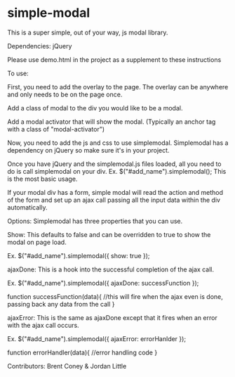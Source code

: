 simple-modal
============

This is a super simple, out of your way, js modal library.


Dependencies: jQuery


Please use demo.html in the project as a supplement to these instructions


To use: 

First, you need to add the overlay to the page. The overlay can be anywhere and only needs to be on the page once. 


Add a class of modal to the div you would like to be a modal.
			
			
Add a modal activator that will show the modal. (Typically an anchor tag with a class of "modal-activator")
	
	
Now, you need to add the js and css to use simplemodal. Simplemodal has a dependency on jQuery so make sure it's in your project.

			
Once you have jQuery and the simplemodal.js files loaded, all you need to do is call simplemodal on your div.
Ex. $("#add_name").simplemodal();
This is the most basic usage.

		
If your modal div has a form, simple modal will read the action and method of the form and set up an ajax call passing all the input data within the div automatically.
	
	
Options: Simplemodal has three properties that you can use.


Show: This defaults to false and can be overridden to true to show the modal on page load.


Ex. $("#add_name").simplemodal({ show: true });


ajaxDone: This is a hook into the successful completion of the ajax call.


Ex. $("#add_name").simplemodal({ ajaxDone: successFunction });


function successFunction(data){
//this will fire when the ajax even is done, passing back any data from the call
}


ajaxError: This is the same as ajaxDone except that it fires when an error with the ajax call occurs.


Ex. $("#add_name").simplemodal({ ajaxError: errorHanlder });


function errorHandler(data){
//error handling code
}


Contributors: Brent Coney & Jordan Little
